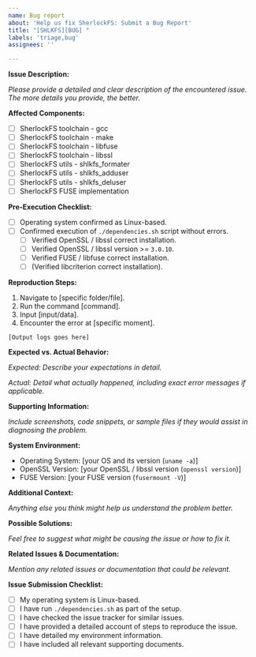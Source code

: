 ```yaml
---
name: Bug report
about: 'Help us fix SherlockFS: Submit a Bug Report'
title: "[SHLKFS][BUG] "
labels: 'triage,bug'
assignees: ''

---
```


**Issue Description:**

*Please provide a detailed and clear description of the encountered issue. The more details you provide, the better.*

**Affected Components:**

- [ ] SherlockFS toolchain - gcc
- [ ] SherlockFS toolchain - make
- [ ] SherlockFS toolchain - libfuse
- [ ] SherlockFS toolchain - libssl
- [ ] SherlockFS utils - shlkfs_formater
- [ ] SherlockFS utils - shlkfs_adduser
- [ ] SherlockFS utils - shlkfs_deluser
- [ ] SherlockFS FUSE implementation

**Pre-Execution Checklist:**

- [ ] Operating system confirmed as Linux-based.
- [ ] Confirmed execution of `./dependencies.sh` script without errors.
    - [ ] Verified OpenSSL / libssl correct installation.
    - [ ] Verified OpenSSL / libssl version >= `3.0.10`.
    - [ ] Verified FUSE / libfuse correct installation.
    - [ ] (Verified libcriterion correct installation).

**Reproduction Steps:**

1. Navigate to [specific folder/file].
2. Run the command [command].
3. Input [input/data].
4. Encounter the error at [specific moment].

```log
[Output logs goes here]
```

**Expected vs. Actual Behavior:**

*Expected:* 
*Describe your expectations in detail.*

*Actual:* 
*Detail what actually happened, including exact error messages if applicable.*

**Supporting Information:**

*Include screenshots, code snippets, or sample files if they would assist in diagnosing the problem.*

**System Environment:**

- Operating System: [your OS and its version (`uname -a`)]
- OpenSSL Version: [your OpenSSL / libssl version (`openssl version`)]
- FUSE Version: [your FUSE version (`fusermount -V`)]

**Additional Context:**

*Anything else you think might help us understand the problem better.*

**Possible Solutions:**

*Feel free to suggest what might be causing the issue or how to fix it.*

**Related Issues & Documentation:**

*Mention any related issues or documentation that could be relevant.*

**Issue Submission Checklist:**

- [ ] My operating system is Linux-based.
- [ ] I have run `./dependencies.sh` as part of the setup.
- [ ] I have checked the issue tracker for similar issues.
- [ ] I have provided a detailed account of steps to reproduce the issue.
- [ ] I have detailed my environment information.
- [ ] I have included all relevant supporting documents.

